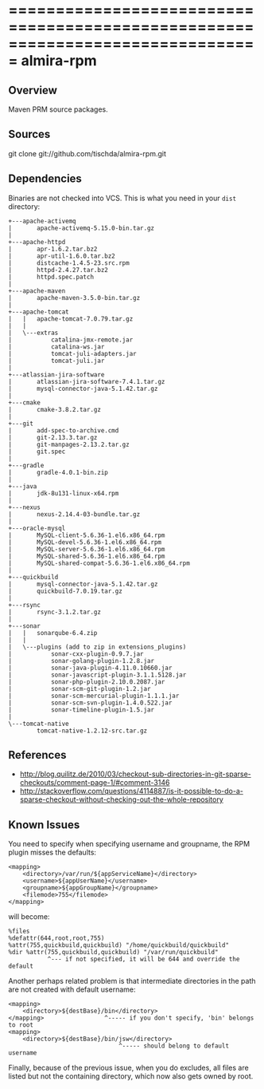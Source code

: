 ===============================================================================
almira-rpm
===============================================================================

Overview
--------
Maven PRM source packages.


Sources
-------
git clone git://github.com/tischda/almira-rpm.git


Dependencies
------------
Binaries are not checked into VCS. This is what you need in your `dist` directory:

~~~
+---apache-activemq
|       apache-activemq-5.15.0-bin.tar.gz
|
+---apache-httpd
|       apr-1.6.2.tar.bz2
|       apr-util-1.6.0.tar.bz2
|       distcache-1.4.5-23.src.rpm
|       httpd-2.4.27.tar.bz2
|       httpd.spec.patch
|
+---apache-maven
|       apache-maven-3.5.0-bin.tar.gz
|
+---apache-tomcat
|   |   apache-tomcat-7.0.79.tar.gz
|   |
|   \---extras
|           catalina-jmx-remote.jar
|           catalina-ws.jar
|           tomcat-juli-adapters.jar
|           tomcat-juli.jar
|
+---atlassian-jira-software
|       atlassian-jira-software-7.4.1.tar.gz
|       mysql-connector-java-5.1.42.tar.gz
|
+---cmake
|       cmake-3.8.2.tar.gz
|
+---git
|       add-spec-to-archive.cmd
|       git-2.13.3.tar.gz
|       git-manpages-2.13.2.tar.gz
|       git.spec
|
+---gradle
|       gradle-4.0.1-bin.zip
|
+---java
|       jdk-8u131-linux-x64.rpm
|
+---nexus
|       nexus-2.14.4-03-bundle.tar.gz
|
+---oracle-mysql
|       MySQL-client-5.6.36-1.el6.x86_64.rpm
|       MySQL-devel-5.6.36-1.el6.x86_64.rpm
|       MySQL-server-5.6.36-1.el6.x86_64.rpm
|       MySQL-shared-5.6.36-1.el6.x86_64.rpm
|       MySQL-shared-compat-5.6.36-1.el6.x86_64.rpm
|
+---quickbuild
|       mysql-connector-java-5.1.42.tar.gz
|       quickbuild-7.0.19.tar.gz
|
+---rsync
|       rsync-3.1.2.tar.gz
|
+---sonar
|   |   sonarqube-6.4.zip
|   |
|   \---plugins (add to zip in extensions_plugins)
|           sonar-cxx-plugin-0.9.7.jar
|           sonar-golang-plugin-1.2.8.jar
|           sonar-java-plugin-4.11.0.10660.jar
|           sonar-javascript-plugin-3.1.1.5128.jar
|           sonar-php-plugin-2.10.0.2087.jar
|           sonar-scm-git-plugin-1.2.jar
|           sonar-scm-mercurial-plugin-1.1.1.jar
|           sonar-scm-svn-plugin-1.4.0.522.jar
|           sonar-timeline-plugin-1.5.jar
|
\---tomcat-native
        tomcat-native-1.2.12-src.tar.gz
~~~


References
----------
* http://blog.quilitz.de/2010/03/checkout-sub-directories-in-git-sparse-checkouts/comment-page-1/#comment-3146
* http://stackoverflow.com/questions/4114887/is-it-possible-to-do-a-sparse-checkout-without-checking-out-the-whole-repository


Known Issues
------------
You need to specify <filemode> when specifying username and groupname, the
RPM plugin misses the defaults:

    <mapping>
        <directory>/var/run/${appServiceName}</directory>
        <username>${appUserName}</username>
        <groupname>${appGroupName}</groupname>
        <filemode>755</filemode>
    </mapping>

   will become:

    %files
    %defattr(644,root,root,755)
    %attr(755,quickbuild,quickbuild) "/home/quickbuild/quickbuild"
    %dir %attr(755,quickbuild,quickbuild) "/var/run/quickbuild"
               ^--- if not specified, it will be 644 and override the default

Another perhaps related problem is that intermediate directories in the path are
not created with default username:

    <mapping>
        <directory>${destBase}/bin</directory>
    </mapping>                 ^----- if you don't specify, 'bin' belongs to root
    <mapping>
        <directory>${destBase}/bin/jsw</directory>
                                   ^----- should belong to default username

Finally, because of the previous issue, when you do excludes, all files are
listed but not the containing directory, which now also gets owned by root.

